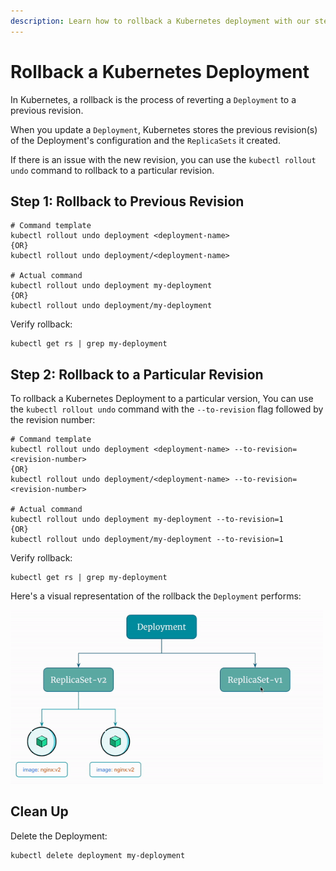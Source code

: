 ```yaml
---
description: Learn how to rollback a Kubernetes deployment with our step-by-step guide. Master the art of reversing changes in your application deployments.
---
```


# Rollback a Kubernetes Deployment

In Kubernetes, a rollback is the process of reverting a `Deployment` to a previous revision.

When you update a `Deployment`, Kubernetes stores the previous revision(s) of the Deployment's configuration and the `ReplicaSets` it created.

If there is an issue with the new revision, you can use the `kubectl rollout undo` command to rollback to a particular revision.


## Step 1: Rollback to Previous Revision

```
# Command template
kubectl rollout undo deployment <deployment-name>
{OR}
kubectl rollout undo deployment/<deployment-name>

# Actual command
kubectl rollout undo deployment my-deployment
{OR}
kubectl rollout undo deployment/my-deployment
```

Verify rollback:

```
kubectl get rs | grep my-deployment
```


## Step 2: Rollback to a Particular Revision

To rollback a Kubernetes Deployment to a particular version, You can use the `kubectl rollout undo` command with the `--to-revision` flag followed by the revision number:

```
# Command template
kubectl rollout undo deployment <deployment-name> --to-revision=<revision-number>
{OR}
kubectl rollout undo deployment/<deployment-name> --to-revision=<revision-number>

# Actual command
kubectl rollout undo deployment my-deployment --to-revision=1
{OR}
kubectl rollout undo deployment/my-deployment --to-revision=1
```

Verify rollback:

```
kubectl get rs | grep my-deployment
```

Here's a visual representation of the rollback the `Deployment` performs:

<p align="left">
    <img src="../../../../assets/eks-course-images/deployment/rollback-using-deployment.gif" alt="Rollback Using Deployment" loading="lazy" width="500" />
</p>


## Clean Up

Delete the Deployment:

```
kubectl delete deployment my-deployment
```